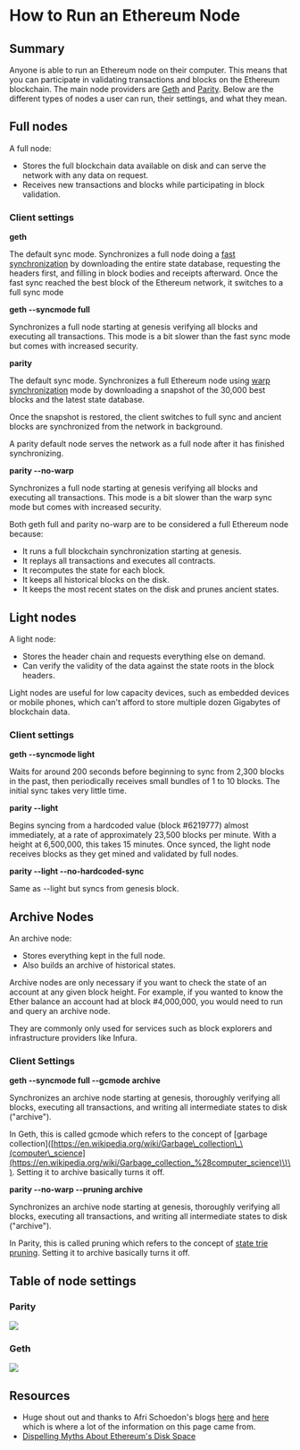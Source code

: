# How to Run an Ethereum Node

## Summary

Anyone is able to run an Ethereum node on their computer. This means that you can participate in validating transactions and blocks on the Ethereum blockchain. The main node providers are [Geth](https://ethereum.github.io/go-ethereum/downloads/) and [Parity](https://github.com/paritytech/parity-ethereum/releases/tag/v2.0.6). Below are the different types of nodes a user can run, their settings, and what they mean.

## Full nodes

A full node:

* Stores the full blockchain data available on disk and can serve the network with any data on request. 
* Receives new transactions and blocks while participating in block validation.

### Client settings

**geth**

The default sync mode. Synchronizes a full node doing a [fast synchronization](https://ethereum.stackexchange.com/questions/1161/what-is-geths-fast-sync-and-why-is-it-faster) by downloading the entire state database, requesting the headers first, and filling in block bodies and receipts afterward. Once the fast sync reached the best block of the Ethereum network, it switches to a full sync mode

**geth --syncmode full**

Synchronizes a full node starting at genesis verifying all blocks and executing all transactions. This mode is a bit slower than the fast sync mode but comes with increased security.

**parity**

The default sync mode. Synchronizes a full Ethereum node using [warp synchronization](https://ethereum.stackexchange.com/questions/9991/what-is-paritys-warp-sync-and-why-is-it-faster-than-geth-fast) mode by downloading a snapshot of the 30,000 best blocks and the latest state database.

Once the snapshot is restored, the client switches to full sync and ancient blocks are synchronized from the network in background.

A parity default node serves the network as a full node after it has finished synchronizing.

**parity --no-warp**

Synchronizes a full node starting at genesis verifying all blocks and executing all transactions. This mode is a bit slower than the warp sync mode but comes with increased security.

Both geth full and parity no-warp are to be considered a full Ethereum node because:

* It runs a full blockchain synchronization starting at genesis.
* It replays all transactions and executes all contracts.
* It recomputes the state for each block.
* It keeps all historical blocks on the disk.
* It keeps the most recent states on the disk and prunes ancient states.

## Light nodes

A light node:

* Stores the header chain and requests everything else on demand.
* Can verify the validity of the data against the state roots in the block headers. 

Light nodes are useful for low capacity devices, such as embedded devices or mobile phones, which can't afford to store multiple dozen Gigabytes of blockchain data.

### Client settings

**geth --syncmode light**

Waits for around 200 seconds before beginning to sync from 2,300 blocks in the past, then periodically receives small bundles of 1 to 10 blocks. The initial sync takes very little time.

**parity --light**

Begins syncing from a hardcoded value \(block \#6219777\) almost immediately, at a rate of approximately 23,500 blocks per minute. With a height at 6,500,000, this takes 15 minutes. Once synced, the light node receives blocks as they get mined and validated by full nodes.

**parity --light --no-hardcoded-sync**

Same as --light but syncs from genesis block.

## Archive Nodes

An archive node:

* Stores everything kept in the full node.
* Also builds an archive of historical states.

Archive nodes are only necessary if you want to check the state of an account at any given block height. For example, if you wanted to know the Ether balance an account had at block \#4,000,000, you would need to run and query an archive node.

They are commonly only used for services such as block explorers and infrastructure providers like Infura.

### Client Settings

**geth --syncmode full --gcmode archive**

Synchronizes an archive node starting at genesis, thoroughly verifying all blocks, executing all transactions, and writing all intermediate states to disk \("archive"\).

In Geth, this is called gcmode which refers to the concept of \[garbage collection\]\([https://en.wikipedia.org/wiki/Garbage\_collection\_\(computer\_science](https://en.wikipedia.org/wiki/Garbage_collection_%28computer_science)\)\). Setting it to archive basically turns it off.

**parity --no-warp --pruning archive**

Synchronizes an archive node starting at genesis, thoroughly verifying all blocks, executing all transactions, and writing all intermediate states to disk \("archive"\).

In Parity, this is called pruning which refers to the concept of [state trie pruning](https://ethereum.stackexchange.com/questions/174/what-is-state-trie-pruning-and-how-does-it-work). Setting it to archive basically turns it off.

## Table of node settings

### Parity

![](../.gitbook/assets/parity-modes.png)

### Geth

![](../.gitbook/assets/geth-modes.png)

## Resources

* Huge shout out and thanks to Afri Schoedon's blogs [here](https://dev.to/5chdn/ethereum-node-configuration-modes-cheat-sheet-25l8) and [here](https://dev.to/5chdn/the-ethereum-blockchain-size-will-not-exceed-1tb-anytime-soon-58a) which is where a lot of the information on this page came from.
* [Dispelling Myths About Ethereum's Disk Space](https://www.tokendaily.co/blog/dispelling-myths-about-ethereum-s-disk-space)

